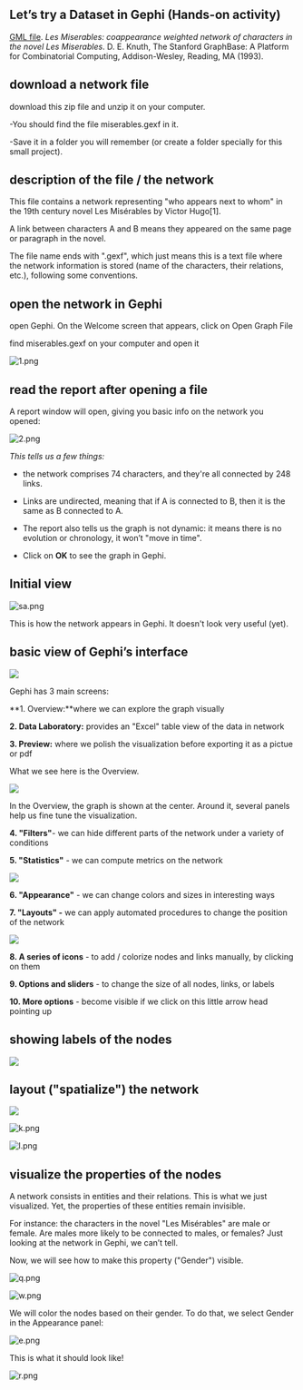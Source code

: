 ## Let’s try a Dataset in Gephi (Hands-on activity)

[GML file](https://gephi.org/datasets/lesmiserables.gml.zip). _Les Miserables: coappearance weighted network of characters in the novel Les Miserables_. D. E. Knuth, The Stanford GraphBase: A Platform for Combinatorial Computing, Addison-Wesley, Reading, MA (1993).

## **download a network file**

download this zip file and unzip it on your computer.

-You should find the file miserables.gexf in it.

-Save it in a folder you will remember (or create a folder specially for this small project).

## **description of the file / the network**

This file contains a network representing "who appears next to whom" in the 19th century novel Les Misérables by Victor Hugo[1].

A link between characters A and B means they appeared on the same page or paragraph in the novel.

The file name ends with ".gexf", which just means this is a text file where the network information is stored (name of the characters, their relations, etc.), following some conventions.

## **open the network in Gephi**

open Gephi. On the Welcome screen that appears, click on Open Graph File

find miserables.gexf on your computer and open it

![1.png]({{site.baseurl}}/1.png)


## **read the report after opening a file**

A report window will open, giving you basic info on the network you opened:

![2.png]({{site.baseurl}}/2.png)


_This tells us a few things:_

- the network comprises 74 characters, and they're all connected by 248 links.

- Links are undirected, meaning that if A is connected to B, then it is the same as B connected to A.

- The report also tells us the graph is not dynamic: it means there is no evolution or chronology, it won’t "move in time".

- Click on **OK** to see the graph in Gephi.

## **Initial view**

![sa.png]({{site.baseurl}}/sa.png)
 
This is how the network appears in Gephi.  It doesn't look very useful (yet).    

## **basic view of Gephi’s interface**

![]({{site.baseurl}}//ba.png)


Gephi has 3 main screens:

**1. Overview:**where we can explore the graph visually

**2. Data Laboratory:** provides an "Excel" table view of the data in network

**3. Preview:** where we polish the visualization before exporting it as a pictue or pdf

What we see here is the Overview.

![]({{site.baseurl}}//ta.png)

 
In the Overview, the graph is shown at the center. Around it, several panels help us fine tune the visualization.

**4. "Filters"**- we can hide different parts of the network under a variety of conditions

**5. "Statistics"** - we can compute metrics on the network

![]({{site.baseurl}}//67.png)

 
**6.  "Appearance"** - we can change colors and sizes in interesting ways

**7. "Layouts" -** we can apply automated procedures to change the position of the network

![]({{site.baseurl}}//8910.png)


**8. A series of icons** - to add / colorize nodes and links manually, by clicking on them

**9. Options and sliders** - to change the size of all nodes, links, or labels

**10. More options** - become visible if we click on this little arrow head pointing up


## **showing labels of the nodes**

![]({{site.baseurl}}//h.PNG)

## **layout ("spatialize") the network**
![]({{site.baseurl}}//j.png)

![k.png]({{site.baseurl}}/k.png)

![l.png]({{site.baseurl}}/l.png)


## **visualize the properties of the nodes**
A network consists in entities and their relations. This is what we just visualized. Yet, the properties of these entities remain invisible.

For instance: the characters in the novel "Les Misérables" are male or female. Are males more likely to be connected to males, or females? Just looking at the network in Gephi, we can’t tell.

Now, we will see how to make this property ("Gender") visible.

![q.png]({{site.baseurl}}/q.png)

![w.png]({{site.baseurl}}/w.png)

We will color the nodes based on their gender. To do that, we select Gender in the Appearance panel:

![e.png]({{site.baseurl}}/e.png)

This is what it should look like!

![r.png]({{site.baseurl}}/r.png)
